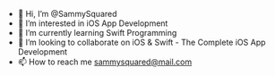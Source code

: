 - 👋 Hi, I’m @SammySquared
- 👀 I’m interested in iOS App Development 
- 🌱 I’m currently learning Swift Programming
- 💞️ I’m looking to collaborate on iOS & Swift - The Complete iOS App Development
- 📫 How to reach me sammysquared@mail.com

<!---
SammySquared/SammySquared is a ✨ special ✨ repository because its `README.md` (this file) appears on your GitHub profile.
You can click the Preview link to take a look at your changes.
--->
